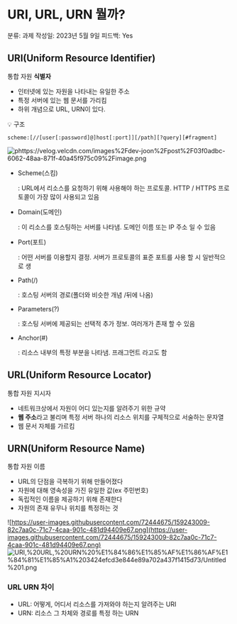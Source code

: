 # URI, URL, URN 뭘까?

분류: 과제
작성일: 2023년 5월 9일
피드백: Yes

## URI(Uniform Resource Identifier)

통합 자원 **식별자**

- 인터넷에 있는 자원을 나타내는 유일한 주소
- 특정 서버에 있는 웹 문서를 가리킴
- 하위 개념으로 URL, URN이 있다.

<aside>
💡 구조

`scheme:[//[user[:password]@]host[:port]][/path][?query][#fragment]`

![phttps://velog.velcdn.com/images%2Fdev-joon%2Fpost%2F03f0adbc-6062-48aa-871f-40a45f975c09%2Fimage.png](https://velog.velcdn.com/images%2Fdev-joon%2Fpost%2F03f0adbc-6062-48aa-871f-40a45f975c09%2Fimage.png)

- Scheme(스킴)
    
    : URL에서 리소스를 요청하기 위해 사용해야 하는 프로토콜. HTTP / HTTPS 프로토콜이 가장 많이 사용되고 있음
    
- Domain(도메인)
    
    : 이 리소스를 호스팅하는 서버를 나타냄. 도메인 이름 또는 IP 주소 일 수 있음
    
- Port(포트)
    
    : 어떤 서버를 이용할지 결정.  서버가 프로토콜의 표준 포트를 사용 할 시 일반적으로 생
    
- Path(/)
    
    : 호스팅 서버의 경로(폴더와 비슷한 개념 /뒤에 나옴)
    
- Parameters(?)
    
    : 호스팅 서버에 제공되는 선택적 추가 정보. 여러개가 존재 할 수 있음
    
- Anchor(#)
    
    : 리소스 내부의 특정 부분을 나타냄. 프래그먼트 라고도 함
    
</aside>

## URL(**Uniform Resource Locator)**

통합 자원 지시자

- 네트워크상에서 자원이 어디 있는지를 알려주기 위한 규약
- **웹 주소**라고 불리며 특정 서버 하나의 리소스 위치를 구체적으로 서술하는 문자열
- 웹 문서 자체를 가르킴

## URN(**Uniform Resource Name)**

통합 자원 이름

- URL의 단점을 극복하기 위해 만들어졌다
- 자원에 대해 영속성을 가진 유일한 값(ex 주민번호)
- 독립적인 이름을 제공하기 위해 존재한다
- 자원의 존재 유무나 위치를 특정하는 것

![https://user-images.githubusercontent.com/72444675/159243009-82c7aa0c-71c7-4caa-901c-481d94409e67.png](https://user-images.githubusercontent.com/72444675/159243009-82c7aa0c-71c7-4caa-901c-481d94409e67.png)
![[URI,%20URL,%20URN%20%E1%84%86%E1%85%AF%E1%86%AF%E1%84%81%E1%85%A1%203424efcd3e844e89a702a437f1415d73/Untitled%201.png](URI,%20URL,%20URN%20%E1%84%86%E1%85%AF%E1%86%AF%E1%84%81%E1%85%A1%203424efcd3e844e89a702a437f1415d73/Untitled%201.png)
](https://velog.velcdn.com/images/yvnji25/post/469c8069-e667-4634-b004-4bef54f6d52d/image.png)
### URL URN 차이

- URL: 어떻게, 어디서 리소스를 가져와야 하는지 알려주는 URI
- URN: 리소스 그 차체와 경로를 특정 하는 URN
